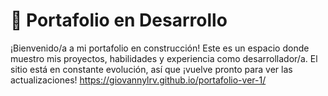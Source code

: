 # 🚀 Portafolio en Desarrollo

¡Bienvenido/a a mi portafolio en construcción! Este es un espacio donde muestro mis proyectos, habilidades y experiencia como desarrollador/a. El sitio está en constante evolución, así que ¡vuelve pronto para ver las actualizaciones!
https://giovannylrv.github.io/portafolio-ver-1/
